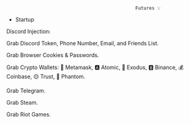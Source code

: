                                                    Futures 💡

* Startup

Discord Injection:

Grab Discord Token, Phone Number, Email, and Friends List.

Grab Browser Cookies & Passwords.

Grab Crypto Wallets: 🦊 Metamask, 🅰️ Atomic, 👾 Exodus, 🅱️ Binance, 💰 Coinbase, 🟡 Trust, 👻 Phantom.

Grab Telegram.

Grab Steam.

Grab Riot Games.
